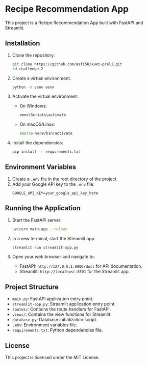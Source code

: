# Recipe Recommendation App

This project is a Recipe Recommendation App built with FastAPI and Streamlit.

## Installation

1. Clone the repository:
    ```sh
    git clone https://github.com/asfi50/kuet-preli.git
    cd challenge_2
    ```

2. Create a virtual environment:
    ```sh
    python -m venv venv
    ```

3. Activate the virtual environment:
    - On Windows:
        ```sh
        venv\Scripts\activate
        ```
    - On macOS/Linux:
        ```sh
        source venv/bin/activate
        ```

4. Install the dependencies:
    ```sh
    pip install -r requirements.txt
    ```

## Environment Variables

1. Create a `.env` file in the root directory of the project.
2. Add your Google API key to the `.env` file:
    ```properties
    GOOGLE_API_KEY=your_google_api_key_here
    ```

## Running the Application

1. Start the FastAPI server:
    ```sh
    uvicorn main:app --reload
    ```

2. In a new terminal, start the Streamlit app:
    ```sh
    streamlit run streamlit-app.py
    ```

3. Open your web browser and navigate to:
    - FastAPI: `http://127.0.0.1:8000/docs` for API documentation.
    - Streamlit: `http://localhost:8501` for the Streamlit app.

## Project Structure

- `main.py`: FastAPI application entry point.
- `streamlit-app.py`: Streamlit application entry point.
- `routes/`: Contains the route handlers for FastAPI.
- `views/`: Contains the view functions for Streamlit.
- `database.py`: Database initialization script.
- `.env`: Environment variables file.
- `requirements.txt`: Python dependencies file.

## License

This project is licensed under the MIT License.